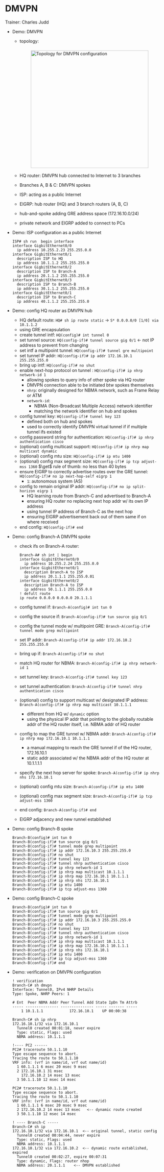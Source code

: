 # DMVPN

Trainer: Charles Judd


- Demo: DMVPN
  - topology: 

    <figure style="margin: 0.5em; display: flex; justify-content: center; align-items: center;">
      <img style="margin: 0.1em; padding-top: 0.5em; width: 40vw;"
        onclick= "window.open('page')"
        src    = "img/11.16-dmvpn.png"
        alt    = "Topology for DMVPN configuration"
        title  = "Topology for DMVPN configuration"
      />
    </figure>

  - HQ router: DMVPN hub connected to Internet to 3 branches
  - Branches A, B & C: DMVPN spokes
  - ISP: acting as a public Internet
  - EIGRP: hub router (HQ) and 3 branch routers (A, B, C)
  - hub-and-spoke adding GRE address space (172.16.10.0/24)
  - private network and EIGRP added to connect to PCs
  
- Demo: ISP configuration as a public Internet

  ```cisco
  ISP# sh run  begin interface
  interface GigbitEthernet0/0
    ip address 10.255.2.23 255.255.0.0
  interface GigbitEthernet0/1
    description ISP to HQ
    ip address 10.1.1.2 255.255.255.0
  interface GigbitEthernet0/2
    description ISP to Branch-A
    ip address 20.1.1.2 255.255.255.0
  interface GigbitEthernet0/3
    description ISP to Branch-B
    ip address 30.1.1.2 255.255.255.0
  interface GigbitEthernet0/1
    description ISP to Branch-C
    ip address 40.1.1.2 255.255.255.0
  ```

- Demo: config HQ router as DMVPN hub
  - HQ default route: `HQ# sh ip route static` $\to$ `S* 0.0.0.0/0 [1/0] via 10.1.1.2`
  - using GRE encapsulation
  - create tunnel intf: `HQ(config)# int tunnel 0`
  - set tunnel source: `HQ(config-if)# tunnel source gig 0/1` $\gets$ not IP address to prevent from changing
  - set intf a multipoint tunnel: `HQ(config-if)# tunnel gre multipoint`
  - set tunnel IP addr: `HQ(config-if)# ip addr 172.16.10.1 255.255.255.0`
  - bring up intf: `HQ(config-if)# no shut`
  - enable next-hop protocol on tunnel : `HQ(config-if)# ip nhrp network-id 1`
    - allowing spokes to query info of other spoke via HQ router
    - DMVPN connection able to be initiated btw spokes themselves
    - `nhrp`: originally designed for NBMA network, such as Frame Relay or ATM
    - `network-id`:
      - NBMA (Non-Broadcast Multiple Access) network identifier
      - matching the network identifier on hub and spokes
  - config tunnel key: `HQ(config-if)# tunnel key 123`
    - defined both on hub and spokes
    - used to correctly identify DMVPN virtual tunnel if if multiple tunnel ifs existed
  - config password string for authentication: `HQ(config-if)# ip nhrp authentication cisco`
  - (optional) config multicast support: `HQ(config-if)# ip nhrp map multicast dynamic`
  - (optional) config mtu size: `HQ(config-if)# ip mtu 1400`
  - (optional) config max segment size: `HQ(config-if)# ip tcp adjust-mss 1360` $\get$ rule of thumb: no less than 40 bytes
  - ensure EIGRP to correctly advertise routes over the GRE tunnel: `HQ(config-if)# no ip next-hop-self eigrp 1`
    - `1`: autonomous system (AS)
  - config to remain original IP addr: `HQ(config-if)# no ip split-horizon eigrp 1`
    - HQ learning route from Branch-C and advertised to Branch-A
    - ensuring HQ router no replacing next hop addr w/ its own IP address
    - using tunnel IP address of Branch-C as the next hop
    - ensuring EIGRP advertisement back out of them same if on where received
  - end config: `HQ(config-if)# end`


- Demo: config Branch-A DMVPN spoke
  - check ifs on Branch-A router: 

    ```cisco
    Branch-A# sh int | begin
    interface GigbitEthernet0/0
      ip address 10.255.2.24 255.255.0.0
    interface GigbitEthernet0/1
      description Branch-A to ISP
      ip address 20.1.1.1 255.255.0.01
    interface GigbitEthernet0/2
      description Branch-A to ISP
      ip address 50.1.1.1 255.255.0.0
    ! defult route
    ip route 0.0.0.0 0.0.0.0 20.1.1.1
    ```
      
  - config tunnel if: `Branch-A(config)# int tun 0`
  - config the source if: `Branch-A(config-if)# tun source gig 0/1`
  - config the tunnel mode w/ multipoint GRE: `Branch-A(config-if)# tunnel mode grep multipoint`
  - set IP addr: `Branch-A(config-if)# ip addr 172.16.10.2 255.255.255.0`
  - bring up if: `Branch-A(config-if)# no shut`
  - match HQ router for NBMA: `Branch-A(config-if)# ip nhrp network-id 1`
  - set tunnel key: `Branch-A(config-if)# tunnel key 123`
  - set tunnel authentication: `Branch-A(config-if)# tunnel nhrp authentication cisco`
  - (optional) config to support multicast w/ designated IP address: `Branch-A(config-if)# ip nhrp map multicast 10.1.1.1`
    - different from HQ w/ `dynamic` option
    - using the physical IP addr that pointing to the globally routable addr of the HQ router itself, i.e. NBMA addr of HQ router
  - config to map the GRE tunnel w/ NBMA addr: `Branch-A(config-if)# ip nhrp map 172.16.10.1 10.1.1.1`
    - a manual mapping to reach the GRE tunnel if of the HQ router, 172.16.10.1
    - static addr associated w/ the NBMA addr of the HQ router at 10.1.1.1.1
  - specify the next hop server for spoke: `Branch-A(config-if)# ip nhrp nhs 172.16.10.1`
  - (optional) config mtu size: `Branch-A(config-if)# ip mtu 1400`
  - (optional) config max segment size: `Branch-A(config-if)# ip tcp adjust-mss 1360`
  - end config: `Branch-A(config-if)# end`
  - EIGRP adjacency and new runnel established


- Demo: config Branch-B spoke

  ```cisco
  Branch-B(config)# int tun 0
  Branch-B(config-if)# tun source gig 0/1
  Branch-B(config-if)# tunnel mode grep multipoint
  Branch-B(config-if)# ip addr 172.16.10.3 255.255.255.0
  Branch-B(config-if)# no shut
  Branch-B(config-if)# tunnel key 123
  Branch-B(config-if)# tunnel nhrp authentication cisco
  Branch-B(config-if)# ip nhrp network-id 1
  Branch-B(config-if)# ip nhrp map multicast 10.1.1.1
  Branch-B(config-if)# ip nhrp map 172.16.10.1 10.1.1.1
  Branch-B(config-if)# ip nhrp nhs 172.16.10.1
  Branch-B(config-if)# ip mtu 1400
  Branch-B(config-if)# ip tcp adjust-mss 1360
  ```


- Demo: config Branch-C spoke

  ```cisco
  Branch-B(config)# int tun 0
  Branch-B(config-if)# tun source gig 0/1
  Branch-B(config-if)# tunnel mode grep multipoint
  Branch-B(config-if)# ip addr 172.16.10.3 255.255.255.0
  Branch-B(config-if)# no shut
  Branch-B(config-if)# tunnel key 123
  Branch-B(config-if)# tunnel nhrp authentication cisco
  Branch-B(config-if)# ip nhrp network-id 1
  Branch-B(config-if)# ip nhrp map multicast 10.1.1.1
  Branch-B(config-if)# ip nhrp map 172.16.10.1 10.1.1.1
  Branch-B(config-if)# ip nhrp nhs 172.16.10.1
  Branch-B(config-if)# ip mtu 1400
  Branch-B(config-if)# ip tcp adjust-mss 1360
  Branch-B(config-if)# end
  ```

- Demo: verification on DMVPN configuration

  ```cisco
  ! verification
  Branch-C# sh dmvpn
  Interface: Tunnel0, IPv4 NHRP Details
  Type: Spoke, NHRP Peers: 1

  # Ent  Peer NBMA Addr Peer Tunnel Add State IpDn Tm Attrb
  ----- --------------- --------------- ----- ------- -----
      1 10.1.1.1            172.16.10.1    UP 00:00:38    
  
  Branch-C# sh ip nhrp
  172.16.10.1/32 via 172.16.10.1
    Tunnel0 created 00:01:18, never expire
    Type: static, Flags: used
    NBMA address: 10.1.1.1

  !---- PC2 ------
  PC2# traceroute 50.1.1.10
  Type escape sequence to abort.
  Tracing the route to 50.1.1.10
  VRF info: (vrf in name/id, vrf out name/id)
    1 60.1.1.1 6 msec 20 msec 9 msec
    2 172.16.10.1 31 msec
      172.16.10.2 14 msec 13 msec
    3 50.1.1.10 12 msec 14 msec
  
  PC2# traceroute 50.1.1.10
  Type escape sequence to abort.
  Tracing the route to 50.1.1.10
  VRF info: (vrf in name/id, vrf out name/id)
    1 60.1.1.1 6 msec 20 msec 9 msec
    2 172.16.10.2 14 msec 13 msec   <-- dynamic route created
    3 50.1.1.10 12 msec 14 msec

  ! ---- Branch-C -----
  Branch-C# sh ip 
  172.16.10.1/32 via 172.16.10.1  <-- original tunnel, static config
    Tunnel0 created 00:04:44, never expire
    Type: static, Flags: used
    NBMA address: 10.1.1.1
  172.16.10.1/32 via 172.16.10.2  <-- dynamic route established, expired
    Tunnel0 created 00:02:27, expire 00:07:31
    Type: dynamic, Flags: router nhop
    NBMA address: 20.1.1.1    <-- DMVPN established
  ```


